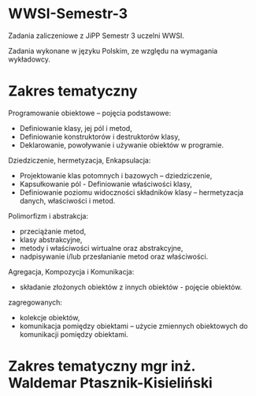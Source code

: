 # WWSI-Semestr-3
Zadania zaliczeniowe z JiPP Semestr 3 uczelni WWSI.

Zadania wykonane w języku Polskim, ze względu na wymagania wykładowcy.

# Zakres tematyczny
Programowanie obiektowe – pojęcia podstawowe:
- Definiowanie klasy, jej pól i metod,
- Definiowanie konstruktorów i destruktorów klasy,
- Deklarowanie, powoływanie i używanie obiektów w programie.

Dziedziczenie, hermetyzacja, Enkapsulacja:
- Projektowanie klas potomnych i bazowych – dziedziczenie,
- Kapsułkowanie pól - Definiowanie właściwości klasy,
- Definiowanie poziomu widoczności składników klasy – hermetyzacja danych, właściwości i  metod.

Polimorfizm i abstrakcja:
- przeciążanie metod,
- klasy abstrakcyjne,
- metody i właściwości wirtualne oraz abstrakcyjne,
- nadpisywanie i/lub przesłanianie metod oraz właściwości.

Agregacja, Kompozycja i Komunikacja:
- składanie złożonych obiektów z innych obiektów - pojęcie obiektów.

zagregowanych:
- kolekcje obiektów,
- komunikacja pomiędzy obiektami – użycie zmiennych obiektowych do komunikacji pomiędzy obiektami.

# Zakres tematyczny mgr inż. Waldemar Ptasznik-Kisieliński
